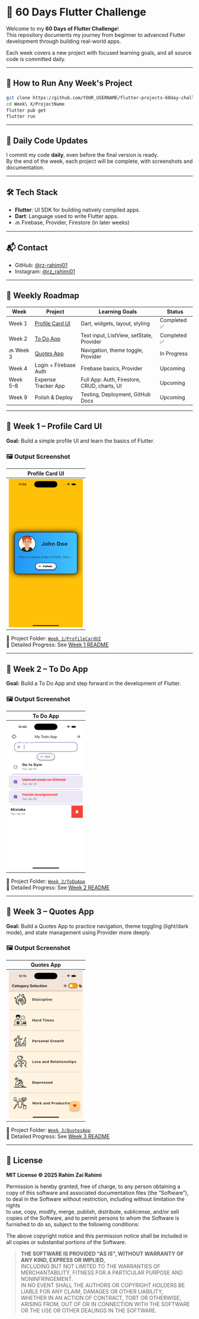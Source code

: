 # 🚀 60 Days Flutter Challenge

Welcome to my **60 Days of Flutter Challenge**!  
This repository documents my journey from beginner to advanced Flutter development through building real-world apps.

Each week covers a new project with focused learning goals, and all source code is committed daily.

---

## 🧰 How to Run Any Week's Project

```bash
git clone https://github.com/YOUR_USERNAME/flutter-projects-60day-challenge.git
cd Week\ X/ProjectName
flutter pub get
flutter run
```
---


## 🔄 Daily Code Updates

I commit my code **daily**, even before the final version is ready.  
By the end of the week, each project will be complete, with screenshots and documentation.

---

## 🛠️ Tech Stack

- **Flutter**: UI SDK for building natively compiled apps.
- **Dart**: Language used to write Flutter apps.
- 🔜 Firebase, Provider, Firestore (in later weeks)

---

## 📬 Contact

- GitHub: [@rz-rahimi01](https://github.com/rz-rahimi01)
- Instagram: [@rz_rahimi01](https://instagram.com/rz_rahimi01)

---

## 📅 Weekly Roadmap

| Week | Project | Learning Goals | Status |
|------|---------|----------------|--------|
| Week 1 | [Profile Card UI](./Week%201/ProfileCardUI) | Dart, widgets, layout, styling | Completed ✅ |
| Week 2 | [To Do App](./Week%202/ToDoApp) | Text input, ListView, setState, Provider | Completed ✅ |
| 🔜 Week 3 | [Quotes App](./Week%203/QuotesApp) | Navigation, theme toggle, Provider | In Progress |
| Week 4 | Login + Firebase Auth | Firebase basics, Provider | Upcoming |
| Week 5–8 | Expense Tracker App | Full App: Auth, Firestore, CRUD, charts, UI | Upcoming |
| Week 9 | Polish & Deploy | Testing, Deployment, GitHub Docs | Upcoming |

---
## 📌 Week 1 – Profile Card UI

**Goal:** Build a simple profile UI and learn the basics of Flutter.

### 🖼️ Output Screenshot
| Profile Card UI |
|-----------------|
| <img src="./Outputs/Week 1.png" width="200" height="400" /> |

📂 Project Folder: [`Week 1/ProfileCardUI`](./Week%201/ProfileCardUI)  
📖 Detailed Progress: See [Week 1 README](./Week%201/ProfileCardUI/README.md)

---

## 📌 Week 2 – To Do App
**Goal:** Build a To Do App and step forward in the development of Flutter.

### 🖼️ Output Screenshot
| To Do App |
|-----------------|
| <img src="./Outputs/Week 2.png" width="200" height="400" /> |

📂 Project Folder: [`Week 2/ToDoApp`](./Week%202/ToDoApp)  
📖 Detailed Progress: See [Week 2 README](./Week%202/ToDoApp/README.md)

---
## 📌 Week 3 – Quotes App

**Goal:** Build a Quotes App to practice navigation, theme toggling (light/dark mode), and state management using Provider more deeply.

### 🖼️ Output Screenshot
| Quotes App |
|-----------------|
| <img src="./Outputs/Week 3.png" width="200" height="400" /> |

📂 Project Folder: [`Week 3/QuotesApp`](./Week%301/QuotesApp)  
📖 Detailed Progress: See [Week 3 README](./Week%301/QuotesApp/README.md)


---



## 📄 License

**MIT License © 2025 Rahim Zai Rahimi**

Permission is hereby granted, free of charge, to any person obtaining a copy of this software and associated documentation files (the “Software”), to deal in the Software without restriction, including without limitation the rights  
to use, copy, modify, merge, publish, distribute, sublicense, and/or sell copies of the Software, and to permit persons to whom the Software is furnished to do so, subject to the following conditions:

The above copyright notice and this permission notice shall be included in all copies or substantial portions of the Software.

> **THE SOFTWARE IS PROVIDED "AS IS", WITHOUT WARRANTY OF ANY KIND, EXPRESS OR IMPLIED,**  
> INCLUDING BUT NOT LIMITED TO THE WARRANTIES OF MERCHANTABILITY, FITNESS FOR A PARTICULAR PURPOSE AND NONINFRINGEMENT.  
> IN NO EVENT SHALL THE AUTHORS OR COPYRIGHT HOLDERS BE LIABLE FOR ANY CLAIM, DAMAGES OR OTHER LIABILITY,  
> WHETHER IN AN ACTION OF CONTRACT, TORT OR OTHERWISE, ARISING FROM, OUT OF OR IN CONNECTION WITH THE SOFTWARE  
> OR THE USE OR OTHER DEALINGS IN THE SOFTWARE.
